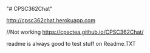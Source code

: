 "# CPSC362Chat" 

http://cpsc362chat.herokuapp.com


//Not working
https://cpsctea.github.io/CPSC362Chat/

readme is always good to test stuff on
Readme.TXT
